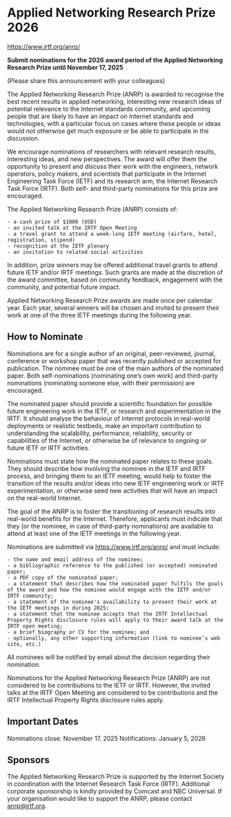 # Applied Networking Research Prize 2026

https://www.irtf.org/anrp/

**Submit nominations for the 2026 award period of the Applied
Networking Research Prize until November 17, 2025**

(Please share this announcement with your colleagues)

The Applied Networking Research Prize (ANRP) is awarded to recognise
the best recent results in applied networking, interesting new
research ideas of potential relevance to the Internet standards
community, and upcoming people that are likely to have an impact on
Internet standards and technologies, with a particular focus on cases
where these people or ideas would not otherwise get much exposure or
be able to participate in the discussion.

We encourage nominations of researchers with relevant research
results, interesting ideas, and new perspectives. The award will offer
them the opportunity to present and discuss their work with the
engineers, network operators, policy makers, and scientists that
participate in the Internet Engineering Task Force (IETF) and its
research arm, the Internet Research Task Force (IRTF). Both self- and
third-party nominations for this prize are encouraged.

The Applied Networking Research Prize (ANRP) consists of:

    - a cash prize of $1000 (USD)
    - an invited talk at the IRTF Open Meeting
    - a travel grant to attend a week-long IETF meeting (airfare, hotel, registration, stipend)
    - recognition at the IETF plenary
    - an invitation to related social activities

In addition, prize winners may be offered additional travel grants to
attend future IETF and/or IRTF meetings. Such grants are made at the
discretion of the award committee, based on community feedback,
engagement with the community, and potential future impact.

Applied Networking Research Prize awards are made once per calendar
year. Each year, several winners will be chosen and invited to present
their work at one of the three IETF meetings during the following
year.

## How to Nominate

Nominations are for a single author of an original, peer-reviewed,
journal, conference or workshop paper that was recently published or
accepted for publication. The nominee must be one of the main authors
of the nominated paper. Both self-nominations (nominating one’s own
work) and third-party nominations (nominating someone else, with their
permission) are encouraged.

The nominated paper should provide a scientific foundation for
possible future engineering work in the IETF, or research and
experimentation in the IRTF. It should analyse the behaviour of
Internet protocols in real-world deployments or realistic testbeds,
make an important contribution to understanding the scalability,
performance, reliability, security or capabilities of the Internet, or
otherwise be of relevance to ongoing or future IETF or IRTF
activities.

Nominations must state how the nominated paper relates to these goals.
They should describe how involving the nominee in the IETF and IRTF
process, and bringing them to an IETF meeting, would help to foster
the transition of the results and/or ideas into new IETF engineering
work or IRTF experimentation, or otherwise seed new activities that
will have an impact on the real-world Internet.

The goal of the ANRP is to foster the transitioning of research
results into real-world benefits for the Internet. Therefore,
applicants must indicate that they (or the nominee, in case of
third-party nominations) are available to attend at least one of the
IETF meetings in the following year.

Nominations are submitted via https://www.irtf.org/anrp/ and must
include:

    - the name and email address of the nominee;
    - a bibliographic reference to the published (or accepted) nominated paper;
    - a PDF copy of the nominated paper;
    - a statement that describes how the nominated paper fulfils the goals of the award and how the nominee would engage with the IETF and/or IRTF community;
    - a statement of the nominee's availability to present their work at the IETF meetings in during 2025;
    - a statement that the nominee accepts that the IRTF Intellectual Property Rights disclosure rules will apply to their award talk at the IRTF open meeting;
    - a brief biography or CV for the nominee; and
    - optionally, any other supporting information (link to nominee’s web site, etc.)

All nominees will be notified by email about the decision regarding
their nomination.

Nominations for the Applied Networking Research Prize (ANRP) are not
considered to be contributions to the IETF or IRTF. However, the
invited talks at the IRTF Open Meeting are considered to be
contributions and the IRTF Intellectual Property Rights disclosure
rules apply.

## Important Dates

Nominations close: November 17, 2025
Notifications: January 5, 2026

## Sponsors

The Applied Networking Research Prize is supported by the Internet
Society in coordination with the Internet Research Task Force (IRTF).
Additional corporate sponsorship is kindly provided by Comcast and NBC
Universal. If your organisation would like to support the ANRP, please
contact anrp@irtf.org.
